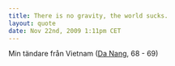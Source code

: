 ```yaml
---
title: There is no gravity, the world sucks.
layout: quote
date: Nov 22nd, 2009 1:11pm CET
---
```


Min tändare från Vietnam ([Da Nang](http://en.wikipedia.org/wiki/Da_Nang_Air_Base), 68 - 69)